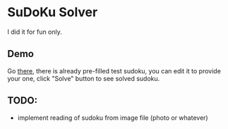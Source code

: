 # SuDoKu Solver

I did it for fun only.

## Demo

Go [there](https://maximka777.github.io/sudoku-solver/), there is already pre-filled test sudoku, you can edit it to provide your one, click "Solve" button to see solved sudoku.

## TODO:

- implement reading of sudoku from image file (photo or whatever)
